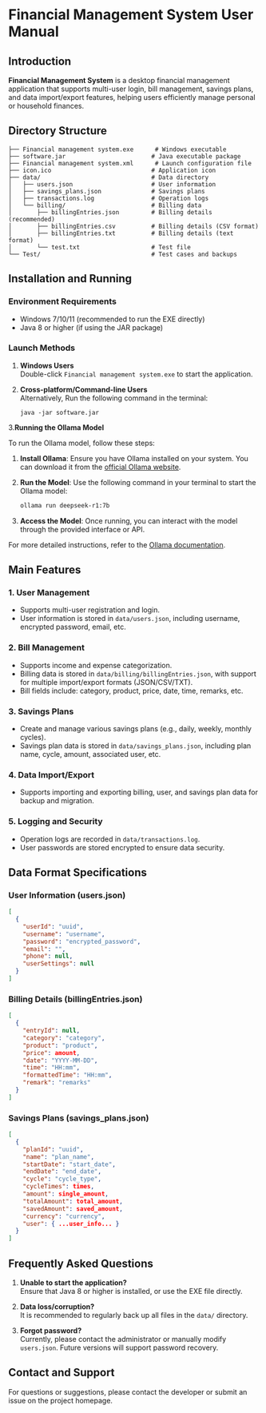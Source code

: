 # Financial Management System User Manual

## Introduction

**Financial Management System** is a desktop financial management application that supports multi-user login, bill management, savings plans, and data import/export features, helping users efficiently manage personal or household finances.

## Directory Structure

```
├── Financial management system.exe      # Windows executable
├── software.jar                        # Java executable package
├── Financial management system.xml      # Launch configuration file
├── icon.ico                            # Application icon
├── data/                               # Data directory
│   ├── users.json                      # User information
│   ├── savings_plans.json              # Savings plans
│   ├── transactions.log                # Operation logs
│   └── billing/                        # Billing data
│       ├── billingEntries.json         # Billing details (recommended)
│       ├── billingEntries.csv          # Billing details (CSV format)
│       ├── billingEntries.txt          # Billing details (text format)
│       └── test.txt                    # Test file
└── Test/                               # Test cases and backups
```

## Installation and Running

### Environment Requirements

- Windows 7/10/11 (recommended to run the EXE directly)
- Java 8 or higher (if using the JAR package)

### Launch Methods

1. **Windows Users**  
   Double-click `Financial management system.exe` to start the application.

2. **Cross-platform/Command-line Users**  
   Alternatively, Run the following command in the terminal:
   ```
   java -jar software.jar
   ```
3.**Running the Ollama Model**

To run the Ollama model, follow these steps:

1. **Install Ollama**: Ensure you have Ollama installed on your system. You can download it from the [official Ollama website](https://ollama.ai/).

2. **Run the Model**: Use the following command in your terminal to start the Ollama model:
   ```bash
   ollama run deepseek-r1:7b
   ```

3. **Access the Model**: Once running, you can interact with the model through the provided interface or API.

For more detailed instructions, refer to the [Ollama documentation](https://ollama.ai/docs).

## Main Features

### 1. User Management

- Supports multi-user registration and login.
- User information is stored in `data/users.json`, including username, encrypted password, email, etc.

### 2. Bill Management

- Supports income and expense categorization.
- Billing data is stored in `data/billing/billingEntries.json`, with support for multiple import/export formats (JSON/CSV/TXT).
- Bill fields include: category, product, price, date, time, remarks, etc.

### 3. Savings Plans

- Create and manage various savings plans (e.g., daily, weekly, monthly cycles).
- Savings plan data is stored in `data/savings_plans.json`, including plan name, cycle, amount, associated user, etc.

### 4. Data Import/Export

- Supports importing and exporting billing, user, and savings plan data for backup and migration.

### 5. Logging and Security

- Operation logs are recorded in `data/transactions.log`.
- User passwords are stored encrypted to ensure data security.

## Data Format Specifications

### User Information (users.json)

```json
[
  {
    "userId": "uuid",
    "username": "username",
    "password": "encrypted_password",
    "email": "",
    "phone": null,
    "userSettings": null
  }
]
```

### Billing Details (billingEntries.json)

```json
[
  {
    "entryId": null,
    "category": "category",
    "product": "product",
    "price": amount,
    "date": "YYYY-MM-DD",
    "time": "HH:mm",
    "formattedTime": "HH:mm",
    "remark": "remarks"
  }
]
```

### Savings Plans (savings_plans.json)

```json
[
  {
    "planId": "uuid",
    "name": "plan_name",
    "startDate": "start_date",
    "endDate": "end_date",
    "cycle": "cycle_type",
    "cycleTimes": times,
    "amount": single_amount,
    "totalAmount": total_amount,
    "savedAmount": saved_amount,
    "currency": "currency",
    "user": { ...user_info... }
  }
]
```

## Frequently Asked Questions

1. **Unable to start the application?**  
   Ensure that Java 8 or higher is installed, or use the EXE file directly.

2. **Data loss/corruption?**  
   It is recommended to regularly back up all files in the `data/` directory.

3. **Forgot password?**  
   Currently, please contact the administrator or manually modify `users.json`. Future versions will support password recovery.

## Contact and Support

For questions or suggestions, please contact the developer or submit an issue on the project homepage.
